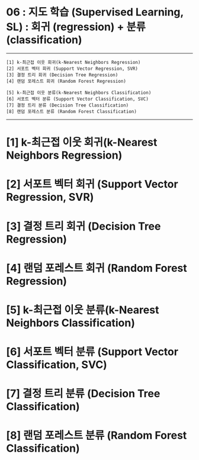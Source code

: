 #  06 : 지도 학습 (Supervised Learning, SL) : 회귀 (regression) + 분류 (classification)

---

	[1] k-최근접 이웃 회귀(k-Nearest Neighbors Regression)
 	[2] 서포트 벡터 회귀 (Support Vector Regression, SVR)
	[3] 결정 트리 회귀 (Decision Tree Regression)
 	[4] 랜덤 포레스트 회귀 (Random Forest Regression)  
  	
  	[5] k-최근접 이웃 분류(k-Nearest Neighbors Classification)
  	[6] 서포트 벡터 분류 (Support Vector Classification, SVC)
   	[7] 결정 트리 분류 (Decision Tree Classification)
   	[8] 랜덤 포레스트 분류 (Random Forest Classification)    	
	
---  

# [1] k-최근접 이웃 회귀(k-Nearest Neighbors Regression)

# [2] 서포트 벡터 회귀 (Support Vector Regression, SVR)

# [3] 결정 트리 회귀 (Decision Tree Regression)

# [4] 랜덤 포레스트 회귀 (Random Forest Regression)  


# [5] k-최근접 이웃 분류(k-Nearest Neighbors Classification)

# [6] 서포트 벡터 분류 (Support Vector Classification, SVC)

# [7] 결정 트리 분류 (Decision Tree Classification)

# [8] 랜덤 포레스트 분류 (Random Forest Classification)

